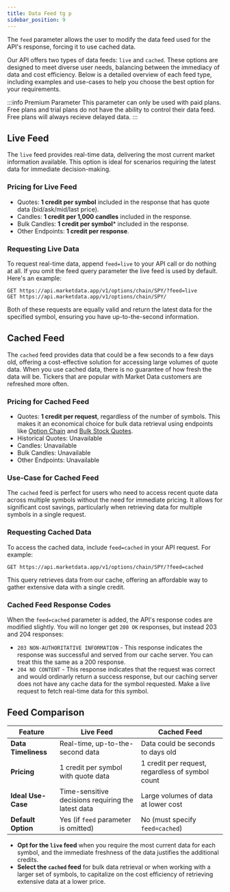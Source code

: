 ```yaml
---
title: Data Feed tg p
sidebar_position: 9
---
```


The `feed` parameter allows the user to modify the data feed used for the API's response, forcing it to use cached data.

Our API offers two types of data feeds: `live` and `cached`. These options are designed to meet diverse user needs, balancing between the immediacy of data and cost efficiency. Below is a detailed overview of each feed type, including examples and use-cases to help you choose the best option for your requirements.

:::info Premium Parameter
This parameter can only be used with paid plans. Free plans and trial plans do not have the ability to control their data feed. Free plans will always recieve delayed data.
:::

## Live Feed

The `live` feed provides real-time data, delivering the most current market information available. This option is ideal for scenarios requiring the latest data for immediate decision-making.

### Pricing for Live Feed

- Quotes: **1 credit per symbol** included in the response that has quote data (bid/ask/mid/last price).
- Candles: **1 credit per 1,000 candles** included in the response.
- Bulk Candles: **1 credit per symbol*** included in the response.
- Other Endpoints: **1 credit per response**.

### Requesting Live Data

To request real-time data, append `feed=live` to your API call or do nothing at all. If you omit the feed query parameter the live feed is used by default. Here's an example:

```http
GET https://api.marketdata.app/v1/options/chain/SPY/?feed=live
GET https://api.marketdata.app/v1/options/chain/SPY/
```

Both of these requests are equally valid and return the latest data for the specified symbol, ensuring you have up-to-the-second information.

## Cached Feed

The `cached` feed provides data that could be a few seconds to a few days old, offering a cost-effective solution for accessing large volumes of quote data. When you use cached data, there is no guarantee of how fresh the data will be. Tickers that are popular with Market Data customers are refreshed more often.

### Pricing for Cached Feed

- Quotes: **1 credit per request**, regardless of the number of symbols. This makes it an economical choice for bulk data retrieval using endpoints like [Option Chain](/api/options/chain) and [Bulk Stock Quotes](/api/stocks/bulkquotes).
- Historical Quotes: Unavailable
- Candles: Unavailable
- Bulk Candles: Unavailable
- Other Endpoints: Unavailable

### Use-Case for Cached Feed

The `cached` feed is perfect for users who need to access recent quote data across multiple symbols without the need for immediate pricing. It allows for significant cost savings, particularly when retrieving data for multiple symbols in a single request.

### Requesting Cached Data

To access the cached data, include `feed=cached` in your API request. For example:

```http
GET https://api.marketdata.app/v1/options/chain/SPY/?feed=cached
```

This query retrieves data from our cache, offering an affordable way to gather extensive data with a single credit.

### Cached Feed Response Codes

When the `feed=cached` parameter is added, the API's response codes are modified slightly. You will no longer get `200 OK` responses, but instead 203 and 204 responses:

- `203 NON-AUTHORITATIVE INFORMATION` - This response indicates the response was successful and served from our cache server. You can treat this the same as a 200 response.
- `204 NO CONTENT` - This response indicates that the request was correct and would ordinarly return a success response, but our caching server does not have any cache data for the symbol requested. Make a live request to fetch real-time data for this symbol.

## Feed Comparison

| Feature         | Live Feed                       | Cached Feed                    |
|-----------------|---------------------------------|--------------------------------|
| **Data Timeliness** | Real-time, up-to-the-second data | Data could be seconds to days old |
| **Pricing**         | 1 credit per symbol with quote data | 1 credit per request, regardless of symbol count |
| **Ideal Use-Case** | Time-sensitive decisions requiring the latest data | Large volumes of data at lower cost |
| **Default Option** | Yes (if `feed` parameter is omitted) | No (must specify `feed=cached`) |

- **Opt for the `live` feed** when you require the most current data for each symbol, and the immediate freshness of the data justifies the additional credits.
- **Select the `cached` feed** for bulk data retrieval or when working with a larger set of symbols, to capitalize on the cost efficiency of retrieving extensive data at a lower price.
